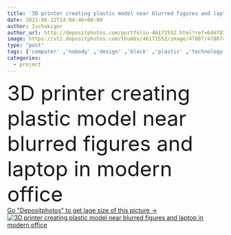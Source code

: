 ```yaml
---
title: '3D printer creating plastic model near blurred figures and laptop in modern office'
date: 2021-06-22T14:04:46+00:00
author: Ischukigor
author_url: http://depositphotos.com/portfolio-46171552.html?ref=64678756
image: https://st2.depositphotos.com/thumbs/46171552/image/47887/478874390/api_thumb_450.jpg?forcejpeg=true
type: "post"
tags: ['computer' ,'nobody' ,'design' ,'black' ,'plastic' ,'technology' ,'machine' ,'modern' ,'create' ,'blur' ,'office' ,'beige' ,'device' ,'electronic' ,'laptop' ,'work' ,'indoors' ,'project' ,'figures' ,'print' ,'production' ,'gadget' ,'manufacture' ,'prototype' ,'triangles' ,'copy space' ,'no people' ,'open space' ,'3D printer' ,'printed models' ]
categories: 
  - project
---
```

<div aling="center">
            <font size="60"> 3D printer creating plastic model near blurred figures and laptop in modern office</font>   
</div>
<div>
    <a href='https://depositphotos.com/478874390/stock-photo-printer-creating-plastic-model-blurred.html?ref=64678756' target=_blank > Go "Depositphotos" to get lage size of this picture ->
        <img href='https://depositphotos.com/478874390/stock-photo-printer-creating-plastic-model-blurred.html?ref=64678756' src='https://st2.depositphotos.com/46171552/47887/i/950/depositphotos_478874390-stock-photo-printer-creating-plastic-model-blurred.jpg?forcejpeg=true' alt='3D printer creating plastic model near blurred figures and laptop in modern office' >
    </a>
</div>
